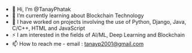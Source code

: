 - 👋 Hi, I’m @TanayPhatak
- 🌱 I’m currently learning about Blockchain Technology
- 🎒 I have worked on projects involving the use of Python, Django, Java, C/C++, HTML and JavaScript
- ⚡ I am interested in the fields of AI/ML, Deep Learning and Blockchain
- 📫 How to reach me - email : tanayp2001@gmail.com

<!---
TanayPhatak/TanayPhatak is a ✨ special ✨ repository because its `README.md` (this file) appears on your GitHub profile.
You can click the Preview link to take a look at your changes.
--->

